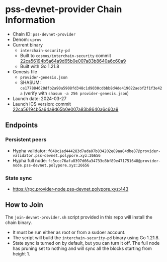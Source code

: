 # pss-devnet-provider Chain Information

* Chain ID: `pss-devnet-provider`
* Denom: `uprov`
* Current binary
  * `interchain-security-pd`
  * Built to `cosmos/interchain-security` commit [22ca56194b5a64a9d65b0e007a83b8640a6c60a9](https://github.com/cosmos/interchain-security/commit/22ca56194b5a64a9d65b0e007a83b8640a6c60a9)
  * Built with Go 1.21.8
* Genesis file
  * `provider-genesis.json`
  * SHASUM: `ce177884620dfb2a90a5908fd348c1d9030cdbbb8d4de419022aebf2f1f3e42a` (verify with `shasum -a 256 provider-genesis.json`)
* Launch date: 2024-03-27
* Launch ICS version: commit [22ca56194b5a64a9d65b0e007a83b8640a6c60a9](https://github.com/cosmos/interchain-security/commit/22ca56194b5a64a9d65b0e007a83b8640a6c60a9)

## Endpoints

### Persistent peers

* Hypha validator: `f048c1ad444283d7ada07b834202e89aa84dbe87@provider-validator.pss-devnet.polypore.xyz:26656`
* Hypha full node: `fc5ccc76afa8397d66a34733e8bf89e471751648@provider-node.pss-devnet.polypore.xyz:26656`

### State sync

* https://rpc.provider-node.pss-devnet.polypore.xyz:443

## How to Join

The `join-devnet-provider.sh` script provided in this repo will install the chain binary.
* It must be run either as root or from a sudoer account.
* The script will build the `interchain-security-pd` binary using Go 1.21.8.
* State sync is turned on by default, but you can turn it off. The full node has pruning set to nothing and will sync all the blocks starting from height 1.

